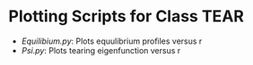 # Plotting Scripts for Class TEAR

- *Equilibium.py*:               Plots equulibrium profiles versus r
- *Psi.py*:			 Plots tearing eigenfunction versus r
